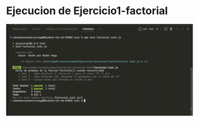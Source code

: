 # Ejecucion de Ejercicio1-factorial

![Alt text](<Captura de Pantalla 2023-09-29 a la(s) 15.02.48.png>)